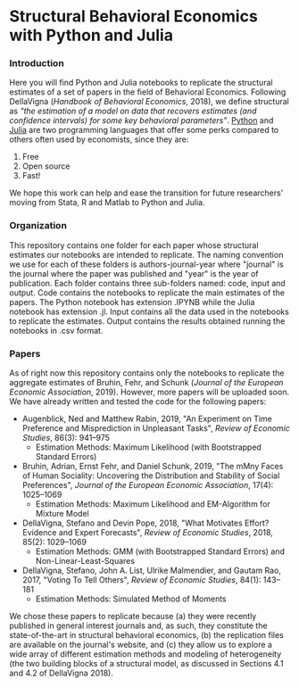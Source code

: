 # Structural Behavioral Economics with Python and Julia

### Introduction

Here you will find Python and Julia notebooks to replicate the structural estimates of a set of papers in the field of Behavioral Economics. Following DellaVigna (*Handbook of Behavioral Economics*, 2018), we define structural as *"the estimation of a model on data that recovers estimates (and confidence intervals) for some key behavioral parameters"*. [Python](https://www.python.org) and [Julia](https://julialang.org) are two programming languages that offer some perks compared to others often used by economists, since they are:

1. Free
2. Open source 
3. Fast!

We hope this work can help and ease the transition for future researchers' moving from Stata, R and Matlab to Python and Julia.

### Organization

This repository contains one folder for each paper whose structural estimates our notebooks are intended to replicate. The naming convention we use for each of these folders is authors-journal-year where "journal" is the journal where the paper was published and "year" is the year of publication. Each folder contains three sub-folders named: code, input and output. Code contains the notebooks to replicate the main estimates of the  papers. The Python notebook has extension .IPYNB while the Julia notebook has extension .jl. Input contains all the data used in the notebooks to replicate the estimates. Output contains the results obtained running the notebooks in .csv format.

### Papers

As of right now this repository contains only the notebooks to replicate the aggregate estimates of Bruhin, Fehr, and Schunk (*Journal of the European Economic Association*, 2019). However, more papers will be uploaded soon. We have already written and tested the code for the following papers: 

- Augenblick, Ned and Matthew Rabin, 2019, "An Experiment on Time Preference and Misprediction in Unpleasant Tasks", *Review of Economic Studies*, 86(3): 941&ndash;975
	- Estimation Methods: Maximum Likelihood (with Bootstrapped Standard Errors)
- Bruhin, Adrian, Ernst Fehr, and Daniel Schunk, 2019, "The mMny Faces of Human Sociality: Uncovering the Distribution and Stability of Social Preferences", *Journal of the European Economic Association*, 17(4): 1025&ndash;1069
	- Estimation Methods: Maximum Likelihood and EM-Algorithm for Mixture Model
- DellaVigna, Stefano and Devin Pope, 2018, "What Motivates Effort? Evidence and Expert Forecasts", *Review of Economic Studies*, 2018, 85(2): 1029&ndash;1069
	- Estimation Methods: GMM (with Bootstrapped Standard Errors) and Non-Linear-Least-Squares
- DellaVigna, Stefano, John A. List, Ulrike Malmendier, and Gautam Rao, 2017, "Voting To Tell Others", *Review of Economic Studies*, 84(1): 143&ndash;181
	- Estimation Methods: Simulated Method of Moments			

We chose these papers to replicate because (a) they were recently published in general interest journals and, as such, they constitute the state-of-the-art in structural behavioral economics, (b) the replication files are available on the journal's website, and (c) they allow us to explore a wide array of different estimation methods and modeling of heterogeneity (the two building blocks of a structural model, as discussed in Sections 4.1 and 4.2 of DellaVigna 2018).
 
